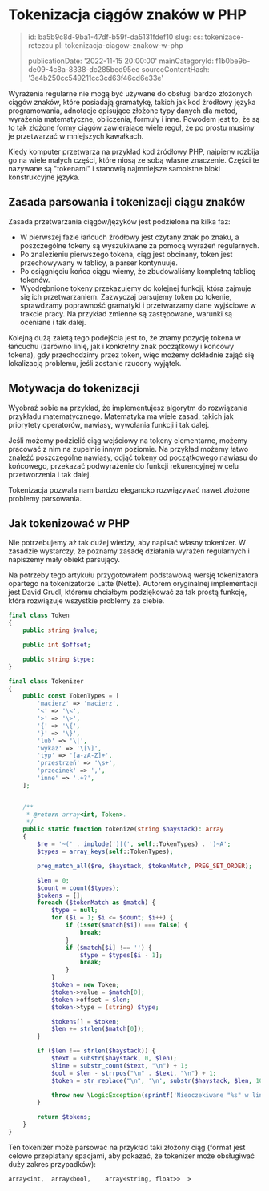 Tokenizacja ciągów znaków w PHP
===============================

> id: ba5b9c8d-9ba1-47df-b59f-da5131fdef10
> slug:
> 	cs: tokenizace-retezcu
> 	pl: tokenizacja-ciagow-znakow-w-php
> 
> publicationDate: '2022-11-15 20:00:00'
> mainCategoryId: f1b0be9b-de09-4c8a-8338-dc285bed95ec
> sourceContentHash: '3e4b250cc549211cc3cd63f46cd6e33e'

Wyrażenia regularne nie mogą być używane do obsługi bardzo złożonych ciągów znaków, które posiadają gramatykę, takich jak kod źródłowy języka programowania, adnotacje opisujące złożone typy danych dla metod, wyrażenia matematyczne, obliczenia, formuły i inne. Powodem jest to, że są to tak złożone formy ciągów zawierające wiele reguł, że po prostu musimy je przetwarzać w mniejszych kawałkach.

Kiedy komputer przetwarza na przykład kod źródłowy PHP, najpierw rozbija go na wiele małych części, które niosą ze sobą własne znaczenie. Części te nazywane są "tokenami" i stanowią najmniejsze samoistne bloki konstrukcyjne języka.

Zasada parsowania i tokenizacji ciągu znaków
--------------------------------------

Zasada przetwarzania ciągów/języków jest podzielona na kilka faz:

- W pierwszej fazie łańcuch źródłowy jest czytany znak po znaku, a poszczególne tokeny są wyszukiwane za pomocą wyrażeń regularnych.
- Po znalezieniu pierwszego tokena, ciąg jest obcinany, token jest przechowywany w tablicy, a parser kontynuuje.
- Po osiągnięciu końca ciągu wiemy, że zbudowaliśmy kompletną tablicę tokenów.
- Wyodrębnione tokeny przekazujemy do kolejnej funkcji, która zajmuje się ich przetwarzaniem. Zazwyczaj parsujemy token po tokenie, sprawdzamy poprawność gramatyki i przetwarzamy dane wyjściowe w trakcie pracy. Na przykład zmienne są zastępowane, warunki są oceniane i tak dalej.

Kolejną dużą zaletą tego podejścia jest to, że znamy pozycję tokena w łańcuchu (zarówno linię, jak i konkretny znak początkowy i końcowy tokena), gdy przechodzimy przez token, więc możemy dokładnie zająć się lokalizacją problemu, jeśli zostanie rzucony wyjątek.

Motywacja do tokenizacji
--------------------------

Wyobraź sobie na przykład, że implementujesz algorytm do rozwiązania przykładu matematycznego. Matematyka ma wiele zasad, takich jak priorytety operatorów, nawiasy, wywołania funkcji i tak dalej.

Jeśli możemy podzielić ciąg wejściowy na tokeny elementarne, możemy pracować z nim na zupełnie innym poziomie. Na przykład możemy łatwo znaleźć poszczególne nawiasy, odjąć tokeny od początkowego nawiasu do końcowego, przekazać podwyrażenie do funkcji rekurencyjnej w celu przetworzenia i tak dalej.

Tokenizacja pozwala nam bardzo elegancko rozwiązywać nawet złożone problemy parsowania.

Jak tokenizować w PHP
---------------------

Nie potrzebujemy aż tak dużej wiedzy, aby napisać własny tokenizer. W zasadzie wystarczy, że poznamy zasadę działania wyrażeń regularnych i napiszemy mały obiekt parsujący.

Na potrzeby tego artykułu przygotowałem podstawową wersję tokenizatora opartego na tokenizatorze Latte (Nette). Autorem oryginalnej implementacji jest David Grudl, któremu chciałbym podziękować za tak prostą funkcję, która rozwiązuje wszystkie problemy za ciebie.

```php
final class Token
{
	public string $value;

	public int $offset;

	public string $type;
}

final class Tokenizer
{
	public const TokenTypes = [
		'macierz' => 'macierz',
		'<' => '\<',
		'>' => '\>',
		'{' => '\{',
		'}' => '\}',
		'lub' => '\|',
		'wykaz' => '\[\]',
		'typ' => '[a-zA-Z]+',
		'przestrzeń' => '\s+',
		'przecinek' => ',',
		'inne' => '.+?',
	];


	/**
	 * @return array<int, Token>.
	 */
	public static function tokenize(string $haystack): array
	{
		$re = '~(' . implode(')|(', self::TokenTypes) . ')~A';
		$types = array_keys(self::TokenTypes);

		preg_match_all($re, $haystack, $tokenMatch, PREG_SET_ORDER);

		$len = 0;
		$count = count($types);
		$tokens = [];
		foreach ($tokenMatch as $match) {
			$type = null;
			for ($i = 1; $i <= $count; $i++) {
				if (isset($match[$i]) === false) {
					break;
				}
				if ($match[$i] !== '') {
					$type = $types[$i - 1];
					break;
				}
			}
			$token = new Token;
			$token->value = $match[0];
			$token->offset = $len;
			$token->type = (string) $type;

			$tokens[] = $token;
			$len += strlen($match[0]);
		}

		if ($len !== strlen($haystack)) {
			$text = substr($haystack, 0, $len);
			$line = substr_count($text, "\n") + 1;
			$col = $len - strrpos("\n" . $text, "\n") + 1;
			$token = str_replace("\n", '\n', substr($haystack, $len, 10));

			throw new \LogicException(sprintf('Nieoczekiwane "%s" w linii %s, kolumna %s.', $token, $line, $col));
		}

		return $tokens;
	}
}
```

Ten tokenizer może parsować na przykład taki złożony ciąg (format jest celowo przeplatany spacjami, aby pokazać, że tokenizer może obsługiwać duży zakres przypadków):

```txt
array<int,  array<bool,    array<string, float>>  >
```
